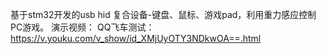 基于stm32开发的usb hid 复合设备-键盘、鼠标、游戏pad，利用重力感应控制PC游戏。
演示视频：
QQ飞车测试：https://v.youku.com/v_show/id_XMjUyOTY3NDkwOA==.html
